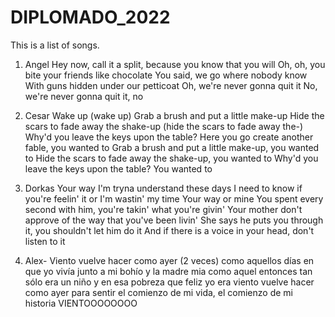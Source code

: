 # DIPLOMADO_2022
This is a list of songs. 

1. Angel
Hey now, call it a split, because you know that you will
Oh, oh, you bite your friends like chocolate
You said, we go where nobody know
With guns hidden under our petticoat
Oh, we're never gonna quit it
No, we're never gonna quit it, no

2. Cesar
Wake up (wake up)
Grab a brush and put a little make-up
Hide the scars to fade away the shake-up (hide the scars to fade away the-)
Why'd you leave the keys upon the table?
Here you go create another fable, you wanted to
Grab a brush and put a little make-up, you wanted to
Hide the scars to fade away the shake-up, you wanted to
Why'd you leave the keys upon the table? You wanted to

3. Dorkas
Your way
I'm tryna understand these days
I need to know if you're feelin' it or I'm wastin' my time
Your way or mine
You spent every second with him, you're takin' what you're givin'
Your mother don't approve of the way that you've been livin'
She says he puts you through it, you shouldn't let him do it
And if there is a voice in your head, don't listen to it

4. Alex- 
Viento vuelve hacer como ayer (2 veces)
como aquellos días en que yo vivía
junto a mi bohío y la madre mia
como aquel entonces tan sólo era un niño
y en esa pobreza que feliz yo era
viento vuelve hacer como ayer para sentir el comienzo de mi vida,
el comienzo de mi historia
VIENTOOOOOOOO

